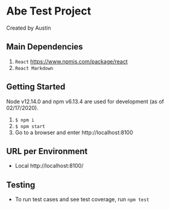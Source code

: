 # Abe Test Project
Created by Austin

## Main Dependencies
1. `React` https://www.npmjs.com/package/react
2. `React Markdown`

## Getting Started

Node v12.14.0 and npm v6.13.4 are used for development (as of 02/17/2020).

1. `$ npm i`
2. `$ npm start`
3. Go to a browser and enter http://localhost:8100

## URL per Environment
- Local http://localhost:8100/

## Testing
- To run test cases and see test coverage, run `npm test`